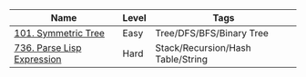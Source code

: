 <table>
  <thead>
    <tr>
      <th>Name</th>
      <th>Level</th>
      <th>Tags</th>
    </tr>
  </thead>
  <tbody>
      <tr>
        <td>
          <a href="https://github.com/wyhhh/leetcode-rs/blob/master/100%20~%20150/_101_Symmetric_Tree/src/main.rs">101. Symmetric Tree</a>
        </td>
        <td>Easy</td>
        <td>Tree/DFS/BFS/Binary Tree</td>
      </tr>
     <tr>
        <td>
          <a href="https://github.com/wyhhh/leetcode-rs/blob/master/700%20~%20750/_736_Parse_Lisp_Expression/src/main.rs">736. Parse Lisp Expression</a>
        </td>
        <td>Hard</td>
        <td>Stack/Recursion/Hash Table/String</td>
      </tr>
</table>
